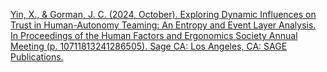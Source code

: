 [Yin, X., & Gorman, J. C. (2024, October). Exploring Dynamic Influences on Trust in Human-Autonomy Teaming: An Entropy and Event Layer Analysis. In Proceedings of the Human Factors and Ergonomics Society Annual Meeting (p. 10711813241286505). Sage CA: Los Angeles, CA: SAGE Publications.](https://journals.sagepub.com/doi/full/10.1177/10711813241286505)